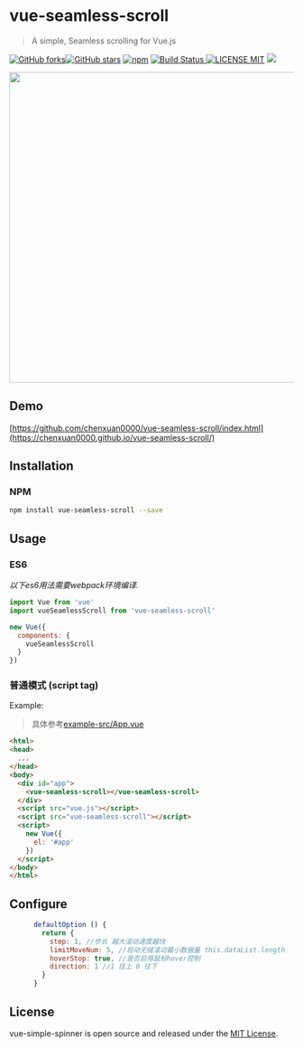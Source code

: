 # vue-seamless-scroll 
> A simple, Seamless scrolling for Vue.js

[![GitHub forks](https://img.shields.io/github/forks/chenxuan0000/vue-seamless-scroll.svg?style=social&label=Fork)](https://www.npmjs.com/package/vue-seamless-scroll)[![GitHub stars](https://img.shields.io/github/stars/chenxuan0000/vue-seamless-scroll.svg?style=social&label=Stars)](https://www.npmjs.com/package/vue-seamless-scroll)
[![npm](https://img.shields.io/npm/dw/chenxuan0000/vue-seamless-scroll.svg)]()
[![Build Status](https://img.shields.io/appveyor/ci/gruntjs/grunt/master.svg) ![LICENSE MIT](https://img.shields.io/npm/l/express.svg)](https://www.npmjs.com/package/vue-seamless-scroll) ![](https://img.shields.io/npm/v/vue-seamless-scroll.svg)
                                         
<p align="center">
    <a href="https://lets-blade.com"><img src="https://timgsa.baidu.com/timg?image&quality=80&size=b10000_10000&sec=1513438288&di=7501d9cbb876dbf8e189d846e72dc1f0&src=http://easyread.ph.126.net/e09BC9VNjw0fmSDrvpjVog==/7916749801802782271.jpg" width="550"/></a>
</p>                                          

## Demo

[https://github.com/chenxuan0000/vue-seamless-scroll/index.html](https://chenxuan0000.github.io/vue-seamless-scroll/)

## Installation

### NPM

```bash
npm install vue-seamless-scroll --save
```

## Usage
### ES6
*以下es6用法需要webpack环境编译.*

```js
import Vue from 'vue'
import vueSeamlessScroll from 'vue-seamless-scroll'

new Vue({
  components: {
    vueSeamlessScroll
  }
})
```

### 普通模式 (script tag)

Example:
> 具体参考[example-src/App.vue](https://github.com/chenxuan0000/vue-seamless-scroll/blob/master/examples-src/App.vue)
```html
<html>
<head>
  ...
</head>
<body>
  <div id="app">
    <vue-seamless-scroll></vue-seamless-scroll>
  </div>
  <script src="vue.js"></script>
  <script src="vue-seamless-scroll"></script>
  <script>
    new Vue({
      el: '#app'
    })
  </script>
</body>
</html>
```

## Configure
```js
      defaultOption () {
        return {
          step: 1, //步长 越大滚动速度越快
          limitMoveNum: 5, //启动无缝滚动最小数据量 this.dataList.length
          hoverStop: true, //是否启用鼠标hover控制
          direction: 1 //1 往上 0 往下
        }
      }
```

## License
vue-simple-spinner is open source and released under the [MIT License](LICENSE).